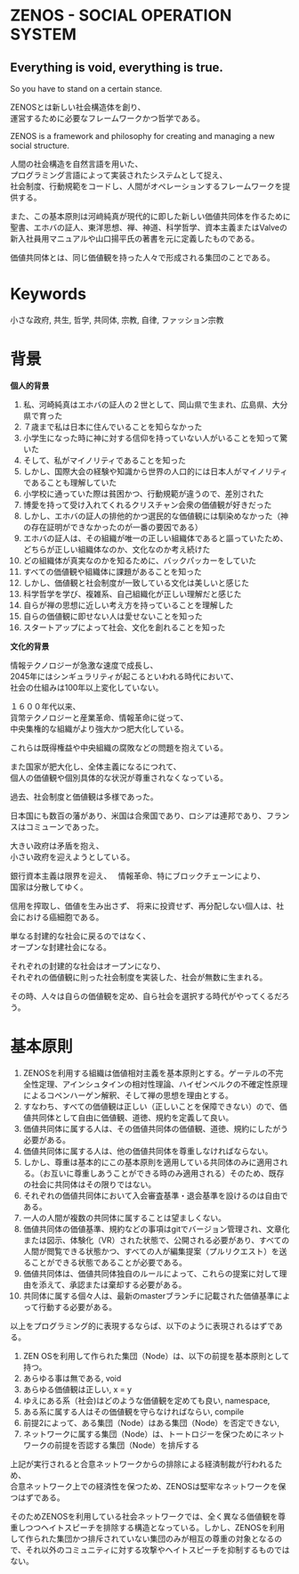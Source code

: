 # ZENOS - SOCIAL OPERATION SYSTEM

## Everything is void, everything is true. 

So you have to stand on a certain stance.

ZENOSとは新しい社会構造体を創り、  
運営するために必要なフレームワークかつ哲学である。

ZENOS is a framework and philosophy for creating and managing a new social structure.

人間の社会構造を自然言語を用いた、  
プログラミング言語によって実装されたシステムとして捉え、  
社会制度、行動規範をコードし、人間がオペレーションするフレームワークを提供する。

また、この基本原則は河﨑純真が現代的に即した新しい価値共同体を作るために聖書、エホバの証人、東洋思想、禅、神道、科学哲学、資本主義またはValveの新入社員用マニュアルや山口揚平氏の著書を元に定義したものである。

価値共同体とは、同じ価値観を持った人々で形成される集団のことである。

# Keywords

小さな政府, 共生, 哲学, 共同体, 宗教, 自律, ファッション宗教

# 背景

**個人的背景**

1. 私、河崎純真はエホバの証人の２世として、岡山県で生まれ、広島県、大分県で育った
2. ７歳まで私は日本に住んでいることを知らなかった
3. 小学生になった時に神に対する信仰を持っていない人がいることを知って驚いた
4. そして、私がマイノリティであることを知った
5. しかし、国際大会の経験や知識から世界の人口的には日本人がマイノリティであることも理解していた
6. 小学校に通っていた際は貧困かつ、行動規範が違うので、差別された
7. 博愛を持って受け入れてくれるクリスチャン会衆の価値観が好きだった
7. しかし、エホバの証人の排他的かつ選民的な価値観には馴染めなかった（神の存在証明ができなかったのが一番の要因である）
8. エホバの証人は、その組織が唯一の正しい組織体であると謳っていたため、どちらが正しい組織体なのか、文化なのか考え続けた
9. どの組織体が真実なのかを知るために、バックパッカーをしていた
10. すべての価値観や組織体に課題があることを知った
11. しかし、価値観と社会制度が一致している文化は美しいと感じた
12. 科学哲学を学び、複雑系、自己組織化が正しい理解だと感じた
13. 自らが禅の思想に近しい考え方を持っていることを理解した
14. 自らの価値観に即せない人は愛せないことを知った
15. スタートアップによって社会、文化を創れることを知った

**文化的背景**

情報テクノロジーが急激な速度で成長し、  
2045年にはシンギュラリティが起こるといわれる時代において、  
社会の仕組みは100年以上変化していない。

１６００年代以来、  
貨幣テクノロジーと産業革命、情報革命に従って、  
中央集権的な組織がより強大かつ肥大化している。

これらは既得権益や中央組織の腐敗などの問題を抱えている。

また国家が肥大化し、全体主義になるにつれて、  
個人の価値観や個別具体的な状況が尊重されなくなっている。

過去、社会制度と価値観は多様であった。

日本国にも数百の藩があり、米国は合衆国であり、ロシアは連邦であり、フランスはコミューンであった。

大きい政府は矛盾を抱え、  
小さい政府を迎えようとしている。

銀行資本主義は限界を迎え、  
情報革命、特にブロックチェーンにより、  
国家は分散してゆく。

信用を搾取し、価値を生み出さず、
将来に投資せず、再分配しない個人は、社会における癌細胞である。

単なる封建的な社会に戻るのではなく、  
オープンな封建社会になる。

それぞれの封建的な社会はオープンになり、  
それぞれの価値観に則った社会制度を実装した、社会が無数に生まれる。

その時、人々は自らの価値観を定め、自ら社会を選択する時代がやってくるだろう。

# 基本原則

1. ZENOSを利用する組織は価値相対主義を基本原則とする。ゲーテルの不完全性定理、アインシュタインの相対性理論、ハイゼンベルクの不確定性原理によるコペンハーゲン解釈、そして禅の思想を理由とする。
2. すなわち、すべての価値観は正しい（正しいことを保障できない）ので、価値共同体として自由に価値観、道徳、規約を定義して良い。
3. 価値共同体に属する人は、その価値共同体の価値観、道徳、規約にしたがう必要がある。
4. 価値共同体に属する人は、他の価値共同体を尊重しなければならない。
5. しかし、尊重は基本的にこの基本原則を適用している共同体のみに適用される。（お互いに尊重しあうことができる時のみ適用される）そのため、既存の社会に共同体はその限りではない。
6. それぞれの価値共同体において入会審査基準・退会基準を設けるのは自由である。
7. 一人の人間が複数の共同体に属することは望ましくない。
8. 価値共同体の価値基準、規約などの事項はgitでバージョン管理され、文章化または図示、体験化（VR）された状態で、公開される必要があり、すべての人間が閲覧できる状態かつ、すべての人が編集提案（プルリクエスト）を送ることができる状態であることが必要である。
9. 価値共同体は、価値共同体独自のルールによって、これらの提案に対して理由を添えて、承認または棄却する必要がある。
10. 共同体に属する個々人は、最新のmasterブランチに記載された価値基準によって行動する必要がある。

以上をプログラミング的に表現するならば、以下のように表現されるはずである。

1. ZEN OSを利用して作られた集団（Node）は、以下の前提を基本原則として持つ。
2. あらゆる事は無である, void
3. あらゆる価値観は正しい, x = y
4. ゆえにある系（社会\)はどのような価値観を定めても良い, namespace,
5. ある系に属する人はその価値観を守らなければならい, compile
6. 前提2によって、ある集団（Node）はある集団（Node）を否定できない, 
7. ネットワークに属する集団（Node）は、トートロジーを保つためにネットワークの前提を否認する集団（Node）を排斥する 

上記が実行されると合意ネットワークからの排除による経済制裁が行われるため、  
合意ネットワーク上での経済性を保つため、ZENOSは堅牢なネットワークを保つはずである。

そのためZENOSを利用している社会ネットワークでは、全く異なる価値観を尊重しつつヘイトスピーチを排除する構造となっている。しかし、ZENOSを利用して作られた集団かつ排斥されていない集団のみが相互の尊重の対象となるので、それ以外のコミュニティに対する攻撃やヘイトスピーチを抑制するものではない。

